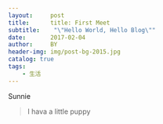 ```yaml
---
layout:     post
title:      title: First Meet
subtitle:    "\"Hello World, Hello Blog\""
date:       2017-02-04
author:     BY
header-img: img/post-bg-2015.jpg
catalog: true
tags:
    - 生活
---
```


Sunnie

<!-- more -->

> I hava a little puppy